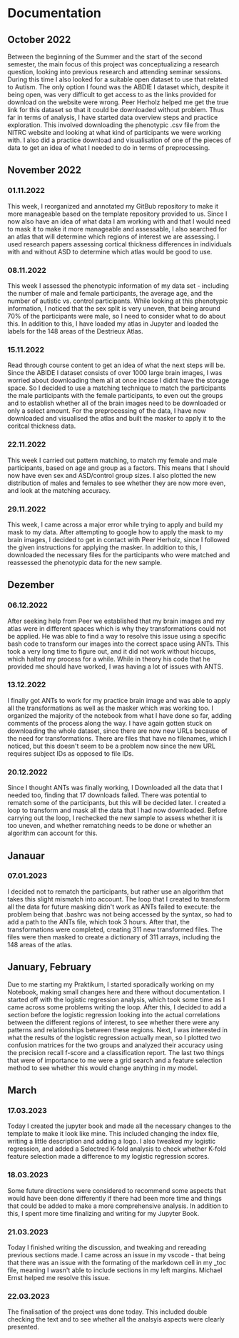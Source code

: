 # Documentation


## October 2022
Between the beginning of the Summer and the start of the second semester, the main focus of this project was conceptualizing a research question, looking into previous research and attending seminar sessions. During this time I also looked for a suitable open dataset to use that related to Autism. The only option I found was the ABDIE I dataset which, despite it being open, was very difficult to get access to as the links provided for download on the website were wrong. Peer Herholz helped me get the true link for this dataset so that it could be downloaded without problem. Thus far in terms of analysis, I have started data overview steps and practice exploration. This involved downloading the phenotypic .csv file from the NITRC website and looking at what kind of participants we were working with. I also did a practice download and visualisation of one of the pieces of data to get an idea of what I needed to do in terms of preprocessing. 


## November 2022
### 01.11.2022
This week, I reorganized and annotated my GitBub repository to make it more manageable based on the template repository provided to us. Since I now also have an idea of what data I am working with and that I would need to mask it to make it more manageable and assessable, I also searched for an atlas that will determine which regions of interest we are assessing. I used research papers assessing cortical thickness differences in individuals with and without ASD to determine which atlas would be good to use.

### 08.11.2022
This week I assessed the phenotypic information of my data set - including the number of male and female participants, the average age, and the number of autistic vs. control participants. While looking at this phenotypic information, I noticed that the sex split is very uneven, that being around 70% of the participants were male, so I need to consider what to do about this. In addition to this, I have loaded my atlas in Jupyter and loaded the labels for the 148 areas of the Destrieux Atlas.

### 15.11.2022
Read through course content to get an idea of what the next steps will be. Since the ABIDE I dataset consists of over 1000 large brain images, I was worried about downloading them all at once incase I didnt have the storage space. So I decided to use a matching technique to match the participants the male participants with the female participants, to even out the groups and to establish whether all of the brain images need to be downloaded or only a select amount. For the preprocessing of the data, I have now downloaded and visualised the atlas and built the masker to apply it to the coritcal thickness data. 

### 22.11.2022
This week I carried out pattern matching, to match my female and male participants, based on age and group as a factors. This means that I should now have even sex and ASD/control group sizes. I also plotted the new distribution of males and females to see whether they are now more even, and look at the matching accuracy. 

### 29.11.2022
This week, I came across a major error while trying to apply and build my mask to my data. After attempting to google how to apply the mask to my brain images, I decided to get in contact with Peer Herholz, since I followed the given instructions for applying the masker. In addition to this, I downloaded the necessary files for the participants who were matched and reassessed the phenotypic data for the new sample. 


## Dezember
### 06.12.2022
After seeking help from Peer we established that my brain images and my atlas were in different spaces which is why they transformations could not be applied. He was able to find a way to resolve this issue using a specific bash code to transform our images into the correct space using ANTs. This took a very long time to figure out, and it did not work without hiccups, which halted my process for a while. While in theory his code that he provided me should have worked, I was having a lot of issues with ANTS. 


### 13.12.2022
I finally got ANTs to work for my practice brain image and was able to apply all the transformations as well as the masker which was working too. I organized the majority of the notebook from what I have done so far, adding comments of the process along the way. I have again gotten stuck on downloading the whole dataset, since there are now new URLs because of the need for transformations. There are files that have no filenames, which I noticed, but this doesn't seem to be a problem now since the new URL requires subject IDs as opposed to file IDs.


### 20.12.2022
Since I thought ANTs was finally working, I Downloaded all the data that I needed too, finding that 17 downloads failed. There was potential to rematch some of the participants, but this will be decided later. I created a loop to transform and mask all the data that I had now downloaded. Before carrying out the loop, I rechecked the new sample to assess whether it is too uneven, and whether rematching needs to be done or whether an algorithm can account for this. 

## Janauar
### 07.01.2023
I decided not to rematch the participants, but rather use an algorithm that takes this slight mismatch into account. The loop that I created to transform all the data for future masking didn't work as ANTs failed to execute: the problem being that .bashrc was not being accessed by the syntax, so had to add a path to the ANTs file, which took 3 hours. After that, the transformations were completed, creating 311 new transformed files. The files were then masked to create a dictionary of 311 arrays, including the 148 areas of the atlas.


## January, February
Due to me starting my Praktikum, I started sporadically working on my Notebook, making small changes here and there without documentation. I started off with the logistic regression analysis, which took some time as I came across some problems writing the loop. After this, I decided to add a section before the logistic regression looking into the actual correlations between the different regions of interest, to see whether there were any patterns and relationships between these regions. Next, I was interested in what the results of the logistic regression actually mean, so I plotted two confusion matrices for the two groups and analyzed their accuracy using the precision recall f-score and a classification report. The last two things that were of importance to me were a grid search and a feature selection method to see whether this would change anything in my model.

## March
### 17.03.2023
Today I created the jupyter book and made all the necessary changes to the template to make it look like mine. This included changing the index file, writing a little description and adding a logo. I also tweaked my logistic regression, and added a Selectred K-fold analysis to check whether K-fold feature selection made a difference to my logistic regression scores. 

### 18.03.2023
Some future directions were considered to recommend some aspects that would have been done differently if there had been more time and things that could be added to make a more comprehensive analysis. In addition to this, I spent more time finalizing and writing for my Jupyter Book. 

### 21.03.2023
Today I finished writing the discussion, and tweaking and rereading previous sections made. I came across an issue in my vscode - that being that there was an issue with the formating of the markdown cell in my _toc file, meaning I wasn't able to include sections in my left margins. Michael Ernst helped me resolve this issue. 

### 22.03.2023
The finalisation of the project was done today. This included double checking the text and to see whether all the analsyis aspects were clearly presented. 
